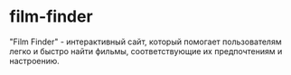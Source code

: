 # film-finder
"Film Finder" - интерактивный сайт, который помогает пользователям легко и быстро найти фильмы, соответствующие их предпочтениям и настроению.
